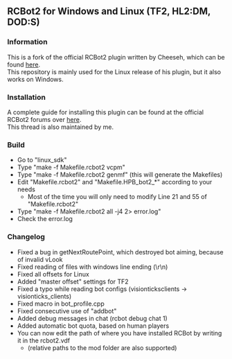 ## RCBot2 for Windows and Linux (TF2, HL2:DM, DOD:S)

### Information
This is a fork of the official RCBot2 plugin written by Cheeseh, which can be found [here](http://rcbot.bots-united.com/). <br />
This repository is mainly used for the Linux release of his plugin, but it also works on Windows.

### Installation
A complete guide for installing this plugin can be found at the official RCBot2 forums over [here](http://rcbot.bots-united.com/forums/index.php?showtopic=1967). <br />
This thread is also maintained by me.

### Build
* Go to "linux_sdk"
* Type "make -f Makefile.rcbot2 vcpm"
* Type "make -f Makefile.rcbot2 genmf" (this will generate the Makefiles)
* Edit "Makefile.rcbot2" and "Makefile.HPB\_bot2\_\*" according to your needs
  * Most of the time you will only need to modify Line 21 and 55 of "Makefile.rcbot2"
* Type "make -f Makefile.rcbot2 all -j4 2\> error.log"
* Check the error.log

### Changelog
* Fixed a bug in getNextRoutePoint, which destroyed bot aiming, because of invalid vLook
* Fixed reading of files with windows line ending (\r\n)
* Fixed all offsets for Linux
* Added "master offset" settings for TF2
* Fixed a typo while reading bot configs (visionticksclients -> visionticks_clients)
* Fixed macro in bot_profile.cpp
* Fixed consecutive use of "addbot"
* Added debug messages in chat (rcbot debug chat 1)
* Added automatic bot quota, based on human players
* You can now edit the path of where you have installed RCBot by writing it in the rcbot2.vdf
  * (relative paths to the mod folder are also supported)
